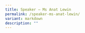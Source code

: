 ```yaml
---
title: Speaker – Ms Anat Lewin
permalink: /speaker-ms-anat-lewin/
variant: markdown
description: ""
---
```

